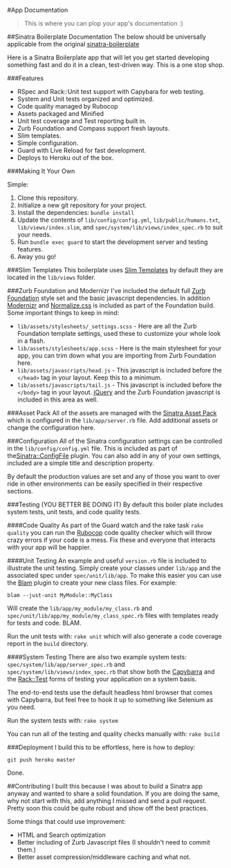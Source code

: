 #App Documentation

> This is where you can plop your app's documentation :)

##Sinatra Boilerplate Documentation
The below should be universally applicable from the original [sinatra-boilerplate](https://github.com/neverstopbuilding/sinatra-boilerplate)

Here is a Sinatra Boilerplate app that will let you get started developing something fast and do it in a clean, test-driven way. This is a one stop shop.

###Features
- RSpec and Rack::Unit test support with Capybara for web testing.
- System and Unit tests organized and optimized.
- Code quality managed by Rubocop
- Assets packaged and Minified
- Unit test coverage and Test reporting built in.
- Zurb Foundation and Compass support fresh layouts.
- Slim templates.
- Simple configuration.
- Guard with Live Reload for fast development.
- Deploys to Heroku out of the box.

###Making It Your Own

Simple:

1. Clone this repository.
2. Initialize a new git repository for your project.
3. Install the dependencies: `bundle install`
4. Update the contents of `lib/config/config.yml`, `lib/public/humans.txt`, `lib/views/index.slim`, and `spec/system/lib/views/index_spec.rb` to suit your needs.
5. Run `bundle exec guard` to start the development server and testing features.
6. Away you go!

###Slim Templates
This boilerplate uses [Slim Templates](http://slim-lang.com/) by default they are located in the `lib/views` folder.

###Zurb Foundation and Modernizr
I've included the default full [Zurb Foundation](https://github.com/zurb/foundation) style set and the basic javascript dependencies. In addition [Modernizr](http://modernizr.com/) and [Normalize.css](http://necolas.github.io/normalize.css/) is included as part of the Foundation build. Some important things to keep in mind:

- `lib/assets/stylesheets/_settings.scss` - Here are all the Zurb Foundation template settings, used these to customize your whole look in a flash.
- `lib/assets/stylesheets/app.scss` - Here is the main stylesheet for your app, you can trim down what you are importing from Zurb Foundation here.
- `lib/assets/javascripts/head.js` - This javascript is included before the `</head>` tag in your layout. Keep this to a minimum.
- `lib/assets/javascripts/tail.js` - This javascript is included before the  `</body>` tag in your layout. [jQuery](http://jquery.com/) and the Zurb Foundation javascript is included in this area as well.

###Asset Pack
All of the assets are managed with the [Sinatra Asset Pack](https://github.com/rstacruz/sinatra-assetpack) which is configured in the `lib/app/server.rb` file. Add additional assets or change the configuration here.

###Configuration
All of the Sinatra configuration settings can be controlled in the `lib/config/config.yml` file. This is included as part of the[Sinatra::ConfigFile](http://www.sinatrarb.com/contrib/config_file.html) plugin. You can also add in any of your own settings, included are a simple title and description property.

By default the production values are set and any of those you want to over ride in other environments can be easily specified in their respective sections.

###Testing (YOU BETTER BE DOING IT)
By default this boiler plate includes system tests, unit tests, and code quality tests.

####Code Quality
As part of the Guard watch and the rake task `rake quality` you can run the [Rubocop](https://github.com/bbatsov/rubocop) code quality checker which will throw crazy errors if your code is a mess. Fix these and everyone that interacts with your app will be happier.

####Unit Testing
An example and useful `version.rb` file is included to illustrate the unit testing. Simply create your classes under `lib/app` and the associated spec under `spec/unit/lib/app`. To make this easier you can use the [Blam](https://github.com/neverstopbuilding/blam) plugin to create your new class files. For example:

    blam --just-unit MyModule::MyClass

Will create the `lib/app/my_module/my_class.rb` and `spec/unit/lib/app/my_module/my_class_spec.rb` files with templates ready for tests and code. BLAM.

Run the unit tests with: `rake unit` which will also generate a code coverage report in the `build` directory.

####System Testing
There are also two example system tests: `spec/system/lib/app/server_spec.rb` and `spec/system/lib/views/index_spec.rb` that show both the [Capybarra](https://github.com/jnicklas/capybara) and the [Rack::Test](http://www.sinatrarb.com/testing.html) forms of testing your application on a system basis.

The end-to-end tests use the default headless html browser that comes with Capybarra, but feel free to hook it up to something like Selenium as you need.

Run the system tests with: `rake system`

You can run all of the testing and quality checks manually with: `rake build`

###Deployment
I build this to be effortless, here is how to deploy:

    git push heroku master

Done.

##Contributing
I built this because I was about to build a Sinatra app anyway and wanted to share a solid foundation. If you are doing the same, why not start with this, add anything I missed and send a pull request. Pretty soon this could be quite robust and show off the best practices.

Some things that could use improvement:

- HTML and Search optimization
- Better including of Zurb Javascript files (I shouldn't need to commit them.)
- Better asset compression/middleware caching and what not.
